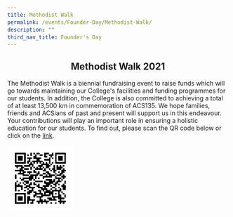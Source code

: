 ```yaml
---
title: Methodist Walk
permalink: /events/Founder-Day/Methodist-Walk/
description: ""
third_nav_title: Founder's Day
---
```

## <center> Methodist Walk 2021 </center>



The Methodist Walk is a biennial fundraising event to raise funds which will go towards maintaining our College's facilities and funding programmes for our students. In addition, the College is also committed to achieving a total of at least 13,500 km in commemoration of ACS135. We hope families, friends and ACSians of past and present will support us in this endeavour. Your contributions will play an important role in ensuring a holistic education for our students. To find out, please scan the QR code below or click on the [link](http://bit.ly/mwalk21-acjc).

<img style="width: 30%;" src="/images/QR%20Code%20Givingsg%20Page%201.png" align = "center" /> 

